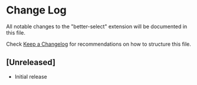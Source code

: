 # Change Log

All notable changes to the "better-select" extension will be documented in this file.

Check [Keep a Changelog](http://keepachangelog.com/) for recommendations on how to structure this file.

## [Unreleased]

- Initial release